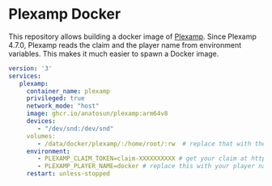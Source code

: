# Plexamp Docker

This repository allows building a docker image of [Plexamp](https://plexamp.com/). Since Plexamp 4.7.0, Plexamp reads the claim and the player name from environment variables. This makes it much easier to spawn a Docker image.

```yaml
version: '3'
services:
   plexamp:
     container_name: plexamp 
     privileged: true
     network_mode: "host" 
     image: ghcr.io/anatosun/plexamp:arm64v8
     devices:
        - "/dev/snd:/dev/snd"
     volumes: 
        - /data/docker/plexamp/:/home/root/:rw  # replace that with the appropriate host binding
     environment:
        - PLEXAMP_CLAIM_TOKEN=claim-XXXXXXXXXX # get your claim at https://www.plex.tv/claim/
        - PLEXAMP_PLAYER_NAME=docker # replace this with your player name
     restart: unless-stopped
```
